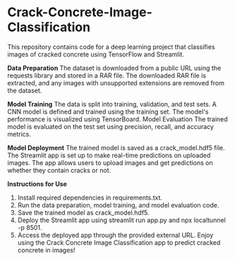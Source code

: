 # Crack-Concrete-Image-Classification
This repository contains code for a deep learning project that classifies images of cracked concrete using TensorFlow and Streamlit.

**Data Preparation**
The dataset is downloaded from a public URL using the requests library and stored in a RAR file.
The downloaded RAR file is extracted, and any images with unsupported extensions are removed from the dataset.

**Model Training**
The data is split into training, validation, and test sets.
A CNN model is defined and trained using the training set. The model's performance is visualized using TensorBoard.
Model Evaluation
The trained model is evaluated on the test set using precision, recall, and accuracy metrics.

**Model Deployment**
The trained model is saved as a crack_model.hdf5 file.
The Streamlit app is set up to make real-time predictions on uploaded images.
The app allows users to upload images and get predictions on whether they contain cracks or not.

**Instructions for Use**
1. Install required dependencies in requirements.txt.
2. Run the data preparation, model training, and model evaluation code.
3. Save the trained model as crack_model.hdf5.
4. Deploy the Streamlit app using streamlit run app.py and npx localtunnel -p 8501.
5. Access the deployed app through the provided external URL.
Enjoy using the Crack Concrete Image Classification app to predict cracked concrete in images!

